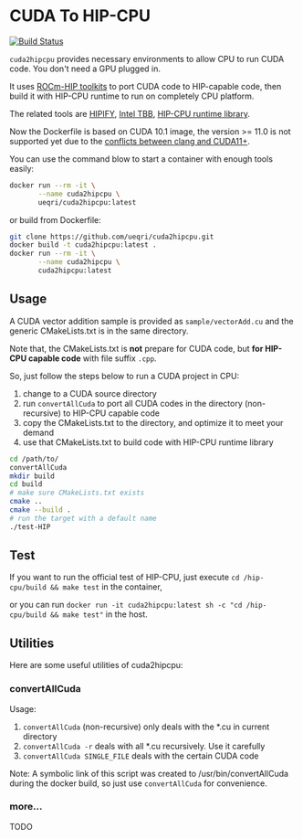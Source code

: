 # CUDA To HIP-CPU

[![Build Status](https://dev.azure.com/ueqri-ci/cuda2hipcpu/_apis/build/status/cuda2hipcpu-CI?branchName=main)](https://dev.azure.com/ueqri-ci/cuda2hipcpu/_build/latest?definitionId=2&branchName=main)

`cuda2hipcpu` provides necessary environments to allow CPU to run CUDA code. You don't need a GPU plugged in.

It uses [ROCm-HIP toolkits](https://github.com/ROCm-Developer-Tools) to port CUDA code to HIP-capable code, then build it with HIP-CPU runtime to run on completely CPU platform.

The related tools are [HIPIFY](https://github.com/ROCm-Developer-Tools/HIPIFY), [Intel TBB](https://github.com/oneapi-src/oneTBB), [HIP-CPU runtime library](https://github.com/ROCm-Developer-Tools/HIP-CPU).

Now the Dockerfile is based on CUDA 10.1 image, the version >= 11.0 is not supported yet due to the [conflicts between clang and CUDA11+](https://bugs.llvm.org/show_bug.cgi?id=47332).

You can use the command blow to start a container with enough tools easily:

```bash
docker run --rm -it \
       --name cuda2hipcpu \
       ueqri/cuda2hipcpu:latest
```

or build from Dockerfile:

```bash
git clone https://github.com/ueqri/cuda2hipcpu.git
docker build -t cuda2hipcpu:latest .
docker run --rm -it \
       --name cuda2hipcpu \
       cuda2hipcpu:latest
```

## Usage

A CUDA vector addition sample is provided as `sample/vectorAdd.cu` and the generic CMakeLists.txt is in the same directory.

Note that, the CMakeLists.txt is **not** prepare for CUDA code, but **for HIP-CPU capable code** with file suffix `.cpp`.

So, just follow the steps below to run a CUDA project in CPU:

1. change to a CUDA source directory
2. run `convertAllCuda` to port all CUDA codes in the directory (non-recursive) to HIP-CPU capable code
3. copy the CMakeLists.txt to the directory, and optimize it to meet your demand
3. use that CMakeLists.txt to build code with HIP-CPU runtime library

```bash
cd /path/to/
convertAllCuda
mkdir build
cd build
# make sure CMakeLists.txt exists
cmake ..
cmake --build .
# run the target with a default name
./test-HIP
```

## Test
If you want to run the official test of HIP-CPU, just execute `cd /hip-cpu/build && make test` in the container, 

or you can run `docker run -it cuda2hipcpu:latest sh -c "cd /hip-cpu/build && make test"` in the host.

## Utilities

Here are some useful utilities of cuda2hipcpu:

### convertAllCuda

Usage:
1. `convertAllCuda` (non-recursive) only deals with the *.cu in current directory
2. `convertAllCuda -r` deals with all *.cu recursively. Use it carefully
3. `convertAllCuda SINGLE_FILE` deals with the certain CUDA code

Note:
A symbolic link of this script was created to /usr/bin/convertAllCuda during the docker build, so just use `convertAllCuda` for convenience.

### more...

TODO